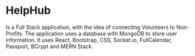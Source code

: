 # HelpHub
Is a Full Stack application, with the idea of connecting Volunteers to Non-Profits.
                                    The application uses a database with MongoDB to store user information. It uses React,
                                    Bootstrap, CSS, Socket.io, FullCalendar, Passport, BCrypt and MERN Stack.
